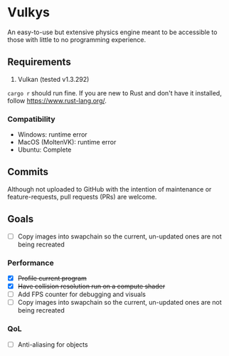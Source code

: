 # Vulkys

An easy-to-use but extensive physics engine meant to be accessible to those with little to no programming experience.

## Requirements

1. Vulkan (tested v1.3.292)

`cargo r` should run fine.
If you are new to Rust and don't have it installed, follow https://www.rust-lang.org/.

### Compatibility
- Windows: runtime error
- MacOS (MoltenVK): runtime error
- Ubuntu: Complete

## Commits

Although not uploaded to GitHub with the intention of maintenance or feature-requests, pull requests (PRs) are welcome.

## Goals
- [ ] Copy images into swapchain so the current, un-updated ones are not being recreated

### Performance
- [x] ~~Profile current program~~
- [x] ~~Have collision resolution run on a compute shader~~
- [ ] Add FPS counter for debugging and visuals
- [ ] Copy images into swapchain so the current, un-updated ones are not being recreated

### QoL
- [ ] Anti-aliasing for objects
